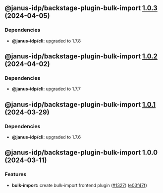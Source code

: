 ## @janus-idp/backstage-plugin-bulk-import [1.0.3](https://github.com/janus-idp/backstage-plugins/compare/@janus-idp/backstage-plugin-bulk-import@1.0.2...@janus-idp/backstage-plugin-bulk-import@1.0.3) (2024-04-05)



### Dependencies

* **@janus-idp/cli:** upgraded to 1.7.8

## @janus-idp/backstage-plugin-bulk-import [1.0.2](https://github.com/janus-idp/backstage-plugins/compare/@janus-idp/backstage-plugin-bulk-import@1.0.1...@janus-idp/backstage-plugin-bulk-import@1.0.2) (2024-04-02)



### Dependencies

* **@janus-idp/cli:** upgraded to 1.7.7

## @janus-idp/backstage-plugin-bulk-import [1.0.1](https://github.com/janus-idp/backstage-plugins/compare/@janus-idp/backstage-plugin-bulk-import@1.0.0...@janus-idp/backstage-plugin-bulk-import@1.0.1) (2024-03-29)



### Dependencies

* **@janus-idp/cli:** upgraded to 1.7.6

## @janus-idp/backstage-plugin-bulk-import 1.0.0 (2024-03-11)


### Features

* **bulk-import:** create bulk-import frontend plugin ([#1327](https://github.com/janus-idp/backstage-plugins/issues/1327)) ([e03f47f](https://github.com/janus-idp/backstage-plugins/commit/e03f47f1f770823ee79a97a2fa79cec144394b17))
